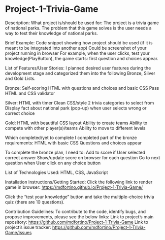 # Project-1-Trivia-Game
Description:
What project is/should be used for:
The project is a trivia game of national parks. The problem that this game solves is the user needs a way to test their knowledge of national parks. 

Brief Example:
Code snippet showing how project should be used (if it is meant to be integrated into another app)
Could be screenshot of your project running in browser
For example, when the user clicks, test your knowledge(PlayButton), the game starts: first question and choices appear. 


List of Features/User Stories:
I planned desired user features during the development stage and categorized them into the following Bronze, Silver and Gold Lists.

Bronze: 
Self-scoring
HTML with questions and choices and basic CSS
Pass HTML and CSS validator

Silver:
HTML with timer
Clean CSS/style 
2 trivia categories to select from
Display fact about national park (pop-up) when user selects wrong or correct choice

Gold:
HTML with beautiful CSS layout
Ability to create teams
Ability to compete with other player(s)/teams
Ability to move to different levels 

Which completed/yet to complete
I completed part of the bronze requirements: 
HTML with basic CSS
Questions and choices appear

To complete the bronze plan, I need to:
Add to score if User selected correct answer
Show/update score on browser for each question
Go to next question when User click on any choice button


List of Technologies Used:
HTML, CSS, JavaScript

Installation Instructions/Getting Started:
Click the following link to render game in browser: https://mdfortino.github.io/Project-1-Trivia-Game/ 

Click the “test your knowledge” button and take the multiple-choice trivia quiz (there are 10 questions). 

Contribution Guidelines:
To contribute to the code, identify bugs, and propose improvements, please see the below links: 
Link to project’s main repository: https://github.com/mdfortino/Project-1-Trivia-Game 
Link to project’s issue tracker: https://github.com/mdfortino/Project-1-Trivia-Game/issues 
